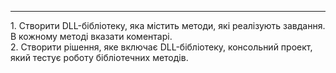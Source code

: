 <hr>
1. Створити DLL-бібліотеку, яка містить методи, які реалізують завдання. В
кожному методі вказати коментарі.<br>
2. Створити рішення, яке включає DLL-бібліотеку, консольний проект, який
тестує роботу бібліотечних методів.<br>
